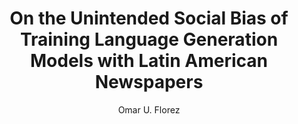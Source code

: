 ---
paperId: 64
author: Omar U. Florez
publicationauthor: Florez, O. U.
title: On the Unintended Social Bias of Training Language Generation Models with Latin American Newspapers
pdf: Poster_Florez_Omar.pdf
poster: --
alt: --
type: Poster
topic: FAT
link: --
conference: neurips
year: 2019
tags: neurips-2019
location: Vancouver, Canada
---